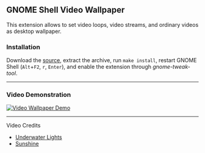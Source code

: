 ## GNOME Shell Video Wallpaper

This extension allows to set video loops, video streams, and ordinary videos as desktop wallpaper.

### Installation

Download the [source](https://github.com/chrisss404/gnome-shell-ext-VideoWallpaper/archive/master.zip), extract the archive, run `make install`, restart GNOME Shell (`Alt`+`F2`, `r`, `Enter`), and enable the extension through *gnome-tweak-tool*.

----

### Video Demonstration

[![Video Wallpaper Demo](http://img.youtube.com/vi/hkYamkn33uU/0.jpg)](http://www.youtube.com/watch?v=hkYamkn33uU)

----

Video Credits

- [Underwater Lights](http://www.movietools.info/video-background-loops/misc-loops/item/loop-221-underwater-lights.html)
- [Sunshine](https://archive.org/details/SunshineroyaltyFreeLoopingBackground)
